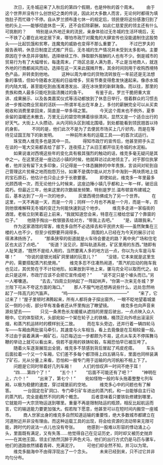 　　次日，无冬城迎来了入秋后的第四个假期，也是仲秋的首个周末。
　　由于这个世界并没有什么创世纪之类的传说，因此对大多数人而言，无论何时都得为填饱肚子而忙碌个不停。自从罗兰颁布逢七休一的规定后，领民便将这份感激归到了他的头上——能够彻底休息一天，还不会扣除薪酬，如此仁慈爱民的领主还有什么可挑剔的？
　　特别是从外地迁来的流民，亲身体验过无冬城的生活环境后，无一不铁了心要在此地定居下来，哪怕市政厅对魔鬼的大肆宣传也没能遏制住这股势头——比起饥饿和贫寒，连魔鬼的威胁也变得不那么重要了。
　　不过巴罗夫的报告表明，休息日制度正式推广开后，无冬城的生产情况并未受到太多影响。主要原因在于休息并非强制，选择继续工作、挣取额外报酬的人也有不少。倒是城市的贸易行为有了大幅增长，每逢周末，广场区总是人满为患，不止是当地商人，就连外地的行商都闻风而动，选择在这一天来此摆摊开售，其余时间则用于收购西境特色产品，并转卖到他地。
　　这种以周为单位的货物流转放在一年前还是无法想象的事情，但如今随着水泥船的日益增多，贸易节奏变得愈发快速起来。像赤水城的内陆大城，甚至能吃到由浅滩港发出、浸在冰块里的新鲜海鱼。而以往，那里的贵族和商人最多只能吃到盐渍腌过的鱼干。
　　有鉴于此，罗兰干脆把重大宣讲、成果展示、以及各类嘉奖仪式等活动都放到了休息日举行，借着群众的习惯去进一步推动商业贸易的活跃——所谓羊毛出在羊身上，多付的薪酬完全可以从买卖税收和消费里拿回来，简直是一举多得之策。
　　今天这个周末也不例外，夏季余留的温暖还未散去，万里无云的碧空吹拂着徐徐清风，显然又是一个适合出行的好天气。大街上人头攒动，从内河码头区到城北围墙，到处都能看到领民翘首以待的身影。
　　不同的是，他们此次不是为了去便民市场买上几斤好肉，而是在等待见证国王陛下的新发明。
　　一种前所未有的运载工具——的首次试运行。
　　珠宝商人维克多也是其中一员。
　　得知市政厅的宣传后，他甚至把手头正在谈的一笔大交易都丢给了部下，连夜搭上了从旧王都开往无冬城的水泥船。
　　如果说谁对西境这些年的变化具有极其强烈的触动的话，维克多毫无疑问是其中之一。在这里还是一座边远小镇的时候，他就拜访过此地领主了。对于那位执掌者，他并没有留下太多印象，只记得是一个体态臃肿的中年贵族，言谈间对轮到自己管理这片贫瘠之地而抱怨万分。如果不是偶尔能从对方手中淘到一两块质地上佳的宝石原石，他估计也只会止步于长歌要塞。
　　即使如此，维克多一年里最多光顾西境一次，而无论他什么时候来，这座边陲小镇几乎都和上一年一样，破旧且腐朽。但最近三年，他来这里的次数越发频繁，特别是罗兰.温布顿宣布建城之后，基本达到了一月一次的地步。
　　灰堡西境仿佛成为了另一个世界。
　　在这里，一天不再是一天，而是一个月；同样一个月也不再是一个月，而是一年，否则他很难解释无冬城的变迁为何能快速到这个地步。
　　维克多走进一家临街的酒馆，老板立刻笑着迎上前来，“我就知道您会来，特意在三楼给您留了个靠窗的位子。”
　　他随手掏出一枚银狼丢给对方，“带我上去吧。”
　　“是，请跟我来。”
　　作为这家酒馆的常客，维克多自然不必选择去和平民挤大街——虽然聚集在三楼的人也不少，但至少视野要开阔得多。
　　周围的人已经在为今天的展示讨论得沸沸扬扬了。
　　“那条狭窄的街道就是火车待会要走的路？离中央广场和住宅区也太远了点吧。”
　　“街道？没见识，那叫轨道系统，矿区里用的东西。”随即有人耻笑道，“既然不是给人用的，当然要离人多的地方远一点，你以为火车是马车哪！”
　　“你说的是银光城矿洞里铺的玩意儿？”
　　“没错，它本来就是这里生产的，需要搭配蒸汽机使用。”
　　维克多忍不住凑热闹道，“蒸汽机拉动的拖车我也见过，其优势在于不计较地形。如果放到平地上来，骡马完全可以取而代之。如此只是这样，市政厅应该不会把它宣传成吧？”
　　“说不定只是个噱头而已。”另一人嘟囔道。
　　“去去，”四周立刻响起了一阵起哄声，“你第一次来无冬城？罗兰陛下可从不夸这方面的海口。”
　　那人不服气地还想再说些什么，远处忽然响起了一阵高亢的汽笛声。
　　“呜——————————————”
　　“来了，它过来了！”屋子里顿时沸腾起来，所有人都将身子探出窗外，一眼不眨地望着城堡区一侧的小街，部分早有准备者还从怀里掏出了瞭望镜。
　　维克多也向声音来源处望去——
　　只见一条黑色长龙缓缓从遮挡的房屋后驶出，一点点映入众人眼中。它的体型硕大，头部宛如一个架在轮子上的铁桶，桶顶正向外喷出滚滚灰烟，和蒸汽机运转时的模样别无二致。
　　而在车头旁边，还并行着一辆四轮马车——车厢由两批骏马牵引，其速度与火车相当，看上去竟像是在互相较量一般。不过由于装着满满一厢矿石，马匹每迈出一步都颇为不易，这点从车夫不停挥舞马鞭的举动上就可以看出来，倘若不是用的铁铸轮毂，车厢恐怕早已被压垮了。
　　随着火车逐渐展现出全貌，维克多不禁感到背后冒起了鸡皮疙瘩。
　　车头后面拉着一个又一个车厢，它们差不多每个都顶得上四五辆马车，里面也同样装满了矿石，光从分量上来看，恐怕和一艘专门用于运输的内河帆船不相上下了。
　　问题是它同时带着好几列车厢！
　　人们的惊叹声一时间不绝于耳！
　　“四……第四个了！”
　　“五个！”
　　“后面不可能还有了吧？”
　　“神明在上，六个！”
　　“出来了，第七个！”
　　宛如怪物一般的车头拖着整整七列车厢，以极为稳健的速度，穿过城堡前的空地。
　　维克多心中的问题也有了解答。
　　一台固定在矿洞口、专门牵引矿车进出的蒸汽机，和一台能够自主行动的蒸汽机，完全是截然不同的两个概念。
　　后者意味着只要铁轨修建到哪里，它就能将一大宗货物运送到哪里。重量不再是限制陆运的瓶颈，相反比起航运而言，它的输送能力要更加强大。假若陛下愿意，他甚至可以在短时间内搬空一座城市。
　　商人世家出身的维克多自然知道运输的重要性，绝大多数城市都建立在河道附近并非没有理由。而这种运载工具的出现，将会给资源的流动带来无限可能，跨时代的说法一点儿也没有夸张。
　　他感到一股难以形容的悸动涌上心头，里面既有满足，又有失落……他觉得自己在见证历史，同时却又被历史抛弃——在其他王国，领主们依然沉醉于声色犬马，他们的出行方式仍是马匹与骡车，他们的道路依然铺着青砖、充满泥泞。
　　可他们却全然不知，并习以为常。
　　维克多脑海中不由得浮现出了一个念头。
　　未来已经到来，只不过它并非均匀分布。